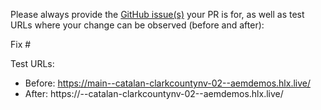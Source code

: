 Please always provide the [GitHub issue(s)](../issues) your PR is for, as well as test URLs where your change can be observed (before and after):

Fix #<gh-issue-id>

Test URLs:
- Before: https://main--catalan-clarkcountynv-02--aemdemos.hlx.live/
- After: https://<branch>--catalan-clarkcountynv-02--aemdemos.hlx.live/
